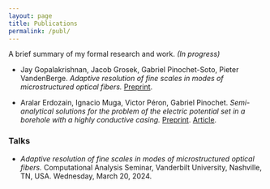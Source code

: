 ```yaml
---
layout: page
title: Publications
permalink: /publ/
---
```


A brief summary of my formal research and work. *(In progress)*

- Jay Gopalakrishnan, Jacob Grosek, Gabriel Pinochet-Soto, Pieter VandenBerge. *Adaptive resolution of fine scales in modes of microstructured optical fibers.* [Preprint](https://arxiv.org/abs/2403.19485).

-  Aralar Erdozain, Ignacio Muga, Victor Péron, Gabriel Pinochet. *Semi-analytical solutions for the problem of the electric potential set in a borehole with a highly conductive casing.* [Preprint](https://hal.archives-ouvertes.fr/hal-03373028). [Article](https://doi.org/10.1007/s13137-022-00197-3).

### Talks

- *Adaptive resolution of fine scales in modes of microstructured optical fibers.* Computational Analysis Seminar, Vanderbilt University, Nashville, TN, USA. Wednesday, March 20, 2024.
